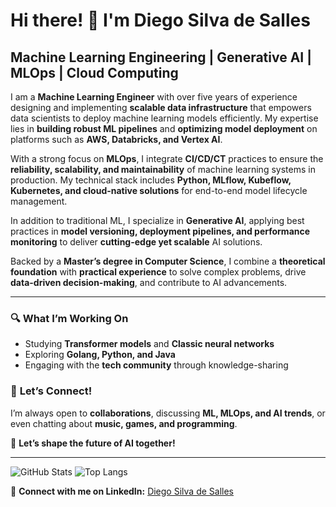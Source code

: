 # Hi there! 👋 I'm Diego Silva de Salles

## **Machine Learning Engineering | Generative AI | MLOps | Cloud Computing**

I am a **Machine Learning Engineer** with over five years of experience designing and implementing **scalable data infrastructure** that empowers data scientists to deploy machine learning models efficiently. My expertise lies in **building robust ML pipelines** and **optimizing model deployment** on platforms such as **AWS, Databricks, and Vertex AI**.

With a strong focus on **MLOps**, I integrate **CI/CD/CT** practices to ensure the **reliability, scalability, and maintainability** of machine learning systems in production. My technical stack includes **Python, MLflow, Kubeflow, Kubernetes, and cloud-native solutions** for end-to-end model lifecycle management.

In addition to traditional ML, I specialize in **Generative AI**, applying best practices in **model versioning, deployment pipelines, and performance monitoring** to deliver **cutting-edge yet scalable** AI solutions.

Backed by a **Master’s degree in Computer Science**, I combine a **theoretical foundation** with **practical experience** to solve complex problems, drive **data-driven decision-making**, and contribute to AI advancements.

---

### 🔍 **What I’m Working On**
- Studying **Transformer models** and **Classic neural networks**
- Exploring **Golang, Python, and Java**
- Engaging with the **tech community** through knowledge-sharing

### 💬 **Let’s Connect!**
I’m always open to **collaborations**, discussing **ML, MLOps, and AI trends**, or even chatting about **music, games, and programming**.

🚀 **Let’s shape the future of AI together!**

---

![GitHub Stats](https://github-readme-stats.vercel.app/api?username=Diego07101985&show_icons=true&count_private=true&icon_color=6292fa&bg_color=18222d&title_color=fff&text_color=fff)
![Top Langs](https://github-readme-stats.vercel.app/api/top-langs/?username=Diego07101985&theme=dark&hide=typescript&layout=compact)

🔗 **Connect with me on LinkedIn:** [Diego Silva de Salles](https://www.linkedin.com/in/diego-silva-de-salles-msc-085a1921/)
